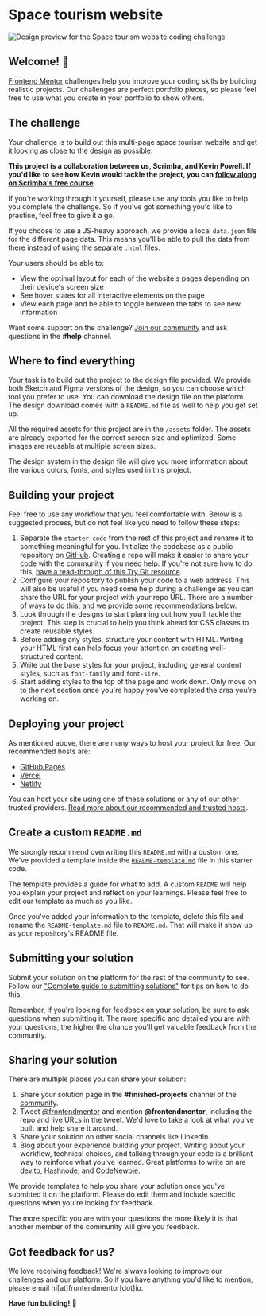 # Space tourism website

![Design preview for the Space tourism website coding challenge](./preview.jpg)

## Welcome! 👋

[Frontend Mentor](https://www.frontendmentor.io) challenges help you improve your coding skills by building realistic projects. Our challenges are perfect portfolio pieces, so please feel free to use what you create in your portfolio to show others.


## The challenge

Your challenge is to build out this multi-page space tourism website and get it looking as close to the design as possible.

**This project is a collaboration between us, Scrimba, and Kevin Powell. If you'd like to see how Kevin would tackle the project, you can [follow along on Scrimba's free course](https://scrimba.com/learn/spacetravel).**

If you're working through it yourself, please use any tools you like to help you complete the challenge. So if you've got something you'd like to practice, feel free to give it a go.

If you choose to use a JS-heavy approach, we provide a local `data.json` file for the different page data. This means you'll be able to pull the data from there instead of using the separate `.html` files.

Your users should be able to:

- View the optimal layout for each of the website's pages depending on their device's screen size
- See hover states for all interactive elements on the page
- View each page and be able to toggle between the tabs to see new information

Want some support on the challenge? [Join our community](https://www.frontendmentor.io/community) and ask questions in the **#help** channel.

## Where to find everything

Your task is to build out the project to the design file provided. We provide both Sketch and Figma versions of the design, so you can choose which tool you prefer to use. You can download the design file on the platform. The design download comes with a `README.md` file as well to help you get set up.

All the required assets for this project are in the `/assets` folder. The assets are already exported for the correct screen size and optimized. Some images are reusable at multiple screen sizes.

The design system in the design file will give you more information about the various colors, fonts, and styles used in this project.

## Building your project

Feel free to use any workflow that you feel comfortable with. Below is a suggested process, but do not feel like you need to follow these steps:

1. Separate the `starter-code` from the rest of this project and rename it to something meaningful for you. Initialize the codebase as a public repository on [GitHub](https://github.com/). Creating a repo will make it easier to share your code with the community if you need help. If you're not sure how to do this, [have a read-through of this Try Git resource](https://try.github.io/).
2. Configure your repository to publish your code to a web address. This will also be useful if you need some help during a challenge as you can share the URL for your project with your repo URL. There are a number of ways to do this, and we provide some recommendations below.
3. Look through the designs to start planning out how you'll tackle the project. This step is crucial to help you think ahead for CSS classes to create reusable styles.
4. Before adding any styles, structure your content with HTML. Writing your HTML first can help focus your attention on creating well-structured content.
5. Write out the base styles for your project, including general content styles, such as `font-family` and `font-size`.
6. Start adding styles to the top of the page and work down. Only move on to the next section once you're happy you've completed the area you're working on.

## Deploying your project

As mentioned above, there are many ways to host your project for free. Our recommended hosts are:

- [GitHub Pages](https://pages.github.com/)
- [Vercel](https://vercel.com/)
- [Netlify](https://www.netlify.com/)

You can host your site using one of these solutions or any of our other trusted providers. [Read more about our recommended and trusted hosts](https://medium.com/frontend-mentor/frontend-mentor-trusted-hosting-providers-bf000dfebe).

## Create a custom `README.md`

We strongly recommend overwriting this `README.md` with a custom one. We've provided a template inside the [`README-template.md`](./README-template.md) file in this starter code.

The template provides a guide for what to add. A custom `README` will help you explain your project and reflect on your learnings. Please feel free to edit our template as much as you like.

Once you've added your information to the template, delete this file and rename the `README-template.md` file to `README.md`. That will make it show up as your repository's README file.

## Submitting your solution

Submit your solution on the platform for the rest of the community to see. Follow our ["Complete guide to submitting solutions"](https://medium.com/frontend-mentor/a-complete-guide-to-submitting-solutions-on-frontend-mentor-ac6384162248) for tips on how to do this.

Remember, if you're looking for feedback on your solution, be sure to ask questions when submitting it. The more specific and detailed you are with your questions, the higher the chance you'll get valuable feedback from the community.

## Sharing your solution

There are multiple places you can share your solution:

1. Share your solution page in the **#finished-projects** channel of the [community](https://www.frontendmentor.io/community). 
2. Tweet [@frontendmentor](https://twitter.com/frontendmentor) and mention **@frontendmentor**, including the repo and live URLs in the tweet. We'd love to take a look at what you've built and help share it around.
3. Share your solution on other social channels like LinkedIn.
4. Blog about your experience building your project. Writing about your workflow, technical choices, and talking through your code is a brilliant way to reinforce what you've learned. Great platforms to write on are [dev.to](https://dev.to/), [Hashnode](https://hashnode.com/), and [CodeNewbie](https://community.codenewbie.org/).

We provide templates to help you share your solution once you've submitted it on the platform. Please do edit them and include specific questions when you're looking for feedback.

The more specific you are with your questions the more likely it is that another member of the community will give you feedback.

## Got feedback for us?

We love receiving feedback! We're always looking to improve our challenges and our platform. So if you have anything you'd like to mention, please email hi[at]frontendmentor[dot]io.

**Have fun building!** 🚀
